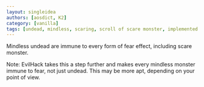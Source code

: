 ```yaml
---
layout: singleidea
authors: [aosdict, K2]
category: [vanilla]
tags: [undead, mindless, scaring, scroll of scare monster, implemented in evilhack]
---
```

Mindless undead are immune to every form of fear effect, including scare monster.

Note: EvilHack takes this a step further and makes every mindless monster immune to fear, not just undead. This may be more apt, depending on your point of view.
